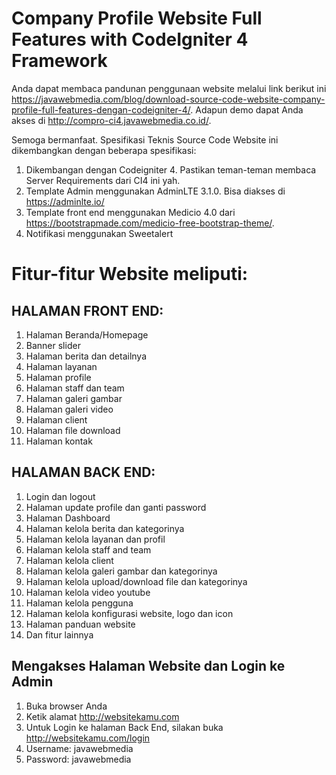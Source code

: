 # Company Profile Website Full Features with CodeIgniter 4 Framework
Anda dapat membaca pandunan penggunaan website melalui link berikut ini https://javawebmedia.com/blog/download-source-code-website-company-profile-full-features-dengan-codeigniter-4/. Adapun demo dapat Anda akses di http://compro-ci4.javawebmedia.co.id/.

Semoga bermanfaat.
Spesifikasi Teknis Source Code
Website ini dikembangkan dengan beberapa spesifikasi:
1. Dikembangan dengan Codeigniter 4. Pastikan teman-teman membaca Server Requirements dari CI4 ini yah.
2. Template Admin menggunakan AdminLTE 3.1.0. Bisa diakses di https://adminlte.io/
3. Template front end menggunakan Medicio 4.0 dari https://bootstrapmade.com/medicio-free-bootstrap-theme/.
4. Notifikasi menggunakan Sweetalert

# Fitur-fitur Website meliputi:

## HALAMAN FRONT END:

1. Halaman Beranda/Homepage
2. Banner slider
3. Halaman berita dan detailnya
4. Halaman layanan
5. Halaman profile
6. Halaman staff dan team
7. Halaman galeri gambar
8. Halaman galeri video
9. Halaman client
10. Halaman file download
11. Halaman kontak

## HALAMAN BACK END:
1. Login dan logout
2. Halaman update profile dan ganti password
3. Halaman Dashboard
4. Halaman kelola berita dan kategorinya
5. Halaman kelola layanan dan profil
6. Halaman kelola staff and team
7. Halaman kelola client
8. Halaman kelola galeri gambar dan kategorinya
9. Halaman kelola upload/download file dan kategorinya
10. Halaman kelola video youtube
11. Halaman kelola pengguna
12. Halaman kelola konfigurasi website, logo dan icon
13. Halaman panduan website
14. Dan fitur lainnya

## Mengakses Halaman Website dan Login ke Admin
1. Buka browser Anda
2. Ketik alamat http://websitekamu.com
3. Untuk Login ke halaman Back End, silakan buka http://websitekamu.com/login
4. Username: javawebmedia
5. Password: javawebmedia
